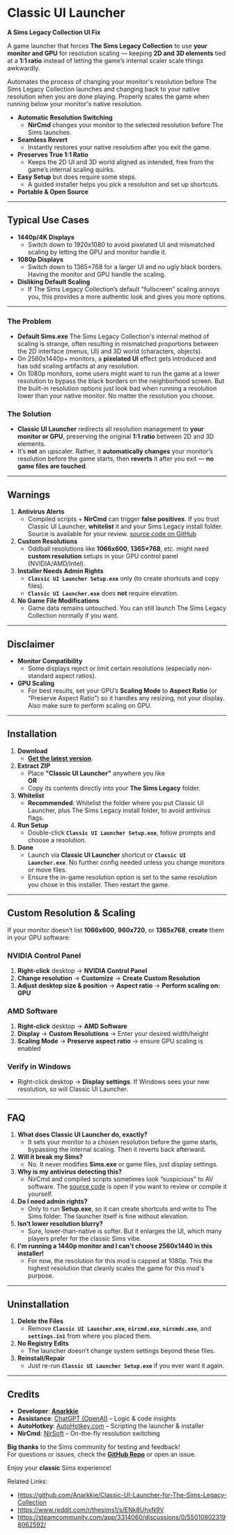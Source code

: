 # **Classic UI Launcher**
**A Sims Legacy Collection UI Fix**

A game launcher that forces **The Sims Legacy Collection** to use **your monitor and GPU** for resolution scaling — keeping **2D and 3D elements** tied at a **1:1 ratio** instead of letting the game’s internal scaler scale things awkwardly. 

Automates the process of changing your monitor's resolution before The Sims Legacy Collection launches and changing back to your native resolution when you are done playing.
Properly scales the game when running below your monitor's native resolution.
- **Automatic Resolution Switching**  
  - **NirCmd** changes your monitor to the selected resolution before The Sims launches.  
- **Seamless Revert**  
  - Instantly restores your native resolution after you exit the game.  
- **Preserves True 1:1 Ratio**  
  - Keeps the 2D UI and 3D world aligned as intended, free from the game’s internal scaling quirks.  
- **Easy Setup** but does require some steps.  
  - A guided installer helps you pick a resolution and set up shortcuts.  
- **Portable & Open Source** 

---

## Typical Use Cases      

- **1440p/4K Displays**  
  - Switch down to 1920x1080 to avoid pixelated UI and mismatched scaling by letting the GPU and monitor handle it. 
- **1080p Displays**  
  - Switch down to 1365×768 for a larger UI and no ugly black borders. Having the monitor and GPU handle the scaling.  
- **Disliking Default Scaling**  
  - If The Sims Legacy Collection’s default “fullscreen” scaling annoys you, this provides a more authentic look and gives you more options.

---

### The Problem
- **Default Sims.exe** 
The Sims Legacy Collection's internal method of scaling is strange, often resulting in mismatched proportions between the 2D interface (menus, UI) and 3D world (characters, objects).  
- On 2560x1440p+ monitors, a **pixelated UI** effect gets introduced and has odd scaling artifacts at any resolution.
- On 1080p monitors, some users might want to run the game at a lower resolution to bypass the black borders on the neighborhood screen. But the built-in resolution options just look bad when running a resolution lower than your native monitor. No matter the resolution you choose. 

### The Solution
- **Classic UI Launcher** redirects all resolution management to **your monitor or GPU**, preserving the original **1:1 ratio** between 2D and 3D elements.  
- It’s **not** an upscaler. Rather, it **automatically changes** your monitor’s resolution before the game starts, then **reverts** it after you exit — **no game files are touched**.

---

## Warnings

1. **Antivirus Alerts**  
   - Compiled scripts + **NirCmd** can trigger **false positives**. If you trust Classic UI Launcher, **whitelist** it and your Sims Legacy install folder. Source is available for your review. [source code on GitHub](https://github.com/Anarkkie/Classic-UI-Launcher-for-The-Sims-Legacy-Collection)  
2. **Custom Resolutions**  
   - Oddball resolutions like **1066x600**, **1365×768**, etc. might need **custom resolution** setups in your GPU control panel (NVIDIA/AMD/Intel).  
3. **Installer Needs Admin Rights**  
   - **`Classic UI Launcher Setup.exe`** only (to create shortcuts and copy files).  
   - **`Classic UI Launcher.exe`** does **not** require elevation.  
4. **No Game File Modifications**  
   - Game data remains untouched. You can still launch The Sims Legacy Collection normally if you want.

---

## Disclaimer

- **Monitor Compatibility**  
  - Some displays reject or limit certain resolutions (especially non-standard aspect ratios).  
- **GPU Scaling**  
  - For best results, set your GPU’s **Scaling Mode** to **Aspect Ratio** (or “Preserve Aspect Ratio”) so it handles any resizing, not your display. Also make sure to perform scaling on GPU.

---

## Installation

1. **Download**  
   - [**Get the latest version**](https://github.com/Anarkkie/Classic-UI-Launcher-for-The-Sims-Legacy-Collection/releases/tag/v1.0a).  
2. **Extract ZIP**  
   - Place **"Classic UI Launcher"** anywhere you like  
     **OR**  
   - Copy its contents directly into your **The Sims Legacy** folder.  
3. **Whitelist**  
   - **Recommended**: Whitelist the folder where you put Classic UI Launcher, plus The Sims Legacy install folder, to avoid antivirus flags.  
4. **Run Setup**  
   - Double-click **`Classic UI Launcher Setup.exe`**, follow prompts and choose a resolution. 
5. **Done**  
   - Launch via **Classic UI Launcher** shortcut or **`Classic UI Launcher.exe`**. No further config needed unless you change monitors or move files.
   - Ensure the in-game resolution option is set to the same resolution you chose in this installer. Then restart the game. 

---

## Custom Resolution & Scaling

If your monitor doesn’t list **1066x600**, **960x720**, or **1365x768**, **create** them in your GPU software:

### NVIDIA Control Panel
1. **Right-click** desktop → **NVIDIA Control Panel**  
2. **Change resolution** → **Customize** → **Create Custom Resolution**  
3. **Adjust desktop size & position** → **Aspect ratio** → **Perform scaling on: GPU**  

### AMD Software
1. **Right-click** desktop → **AMD Software**  
2. **Display** → **Custom Resolutions** → Enter your desired width/height  
3. **Scaling Mode** → **Preserve aspect ratio** → ensure GPU scaling is enabled  

### Verify in Windows
- Right-click desktop → **Display settings**. If Windows sees your new resolution, so will Classic UI Launcher.

---

## FAQ

1. **What does Classic UI Launcher do, exactly?**  
   - It sets your monitor to a chosen resolution before the game starts, bypassing the internal scaling. Then it reverts back afterward.  
2. **Will it break my Sims?**  
   - No. It never modifies **Sims.exe** or game files, just display settings.  
3. **Why is my antivirus detecting this?**  
   - NirCmd and compiled scripts sometimes look “suspicious” to AV software. The [source code](https://github.com/Anarkkie/Classic-UI-Launcher-for-The-Sims-Legacy-Collection) is open if you want to review or compile it yourself.  
4. **Do I need admin rights?**  
   - Only to run **Setup.exe**, so it can create shortcuts and write to The Sims folder. The launcher itself is fine without elevation.  
5. **Isn’t lower resolution blurry?**  
   - Sure, lower-than-native is softer. But it enlarges the UI, which many players prefer for the classic Sims vibe.
6. **I'm running a 1440p monitor and I can't choose 2560x1440 in this installer!**
   - For now, the resolution for this mod is capped at 1080p. This the highest resolution that cleanly scales the game for this mod's purpose. 

---

## Uninstallation

1. **Delete the Files**  
   - Remove **`Classic UI Launcher.exe`**, **`nircmd.exe`**, **`nircmdc.exe`**, and **`settings.ini`** from where you placed them.  
2. **No Registry Edits**  
   - The launcher doesn’t change system settings beyond these files.  
3. **Reinstall/Repair**  
   - Just re-run **`Classic UI Launcher Setup.exe`** if you ever want it again.

---

## Credits

- **Developer**: [**Anarkkie**](https://github.com/Anarkkie)  
- **Assistance**: [ChatGPT (OpenAI)](https://openai.com/) – Logic & code insights  
- **AutoHotkey**: [AutoHotkey.com](https://www.autohotkey.com/) – Scripting the launcher & installer  
- **NirCmd**: [NirSoft](https://www.nirsoft.net/utils/nircmd.html) – On-the-fly resolution switching  

**Big thanks** to the Sims community for testing and feedback!  
For questions or issues, check the [**GitHub Repo**](https://github.com/Anarkkie/Classic-UI-Launcher-for-The-Sims-Legacy-Collection) or open an issue.  

Enjoy your **classic** Sims experience!

Related Links:
- https://github.com/Anarkkie/Classic-UI-Launcher-for-The-Sims-Legacy-Collection
- https://www.reddit.com/r/thesims1/s/ENk8UhxN9V
- https://steamcommunity.com/app/3314060/discussions/0/550108023198062592/
